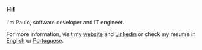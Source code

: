 ### Hi!
I'm Paulo, software developer and IT engineer.

For more information, visit my [website](https://medpaf.github.io/) and [Linkedin](https://www.linkedin.com/in/medpaf/) or check my resume in [English](https://medpaf.github.io/docs/cv-medpaf-en.pdf) or [Portuguese](https://medpaf.github.io/docs/cv-medpaf-pt.pdf).

